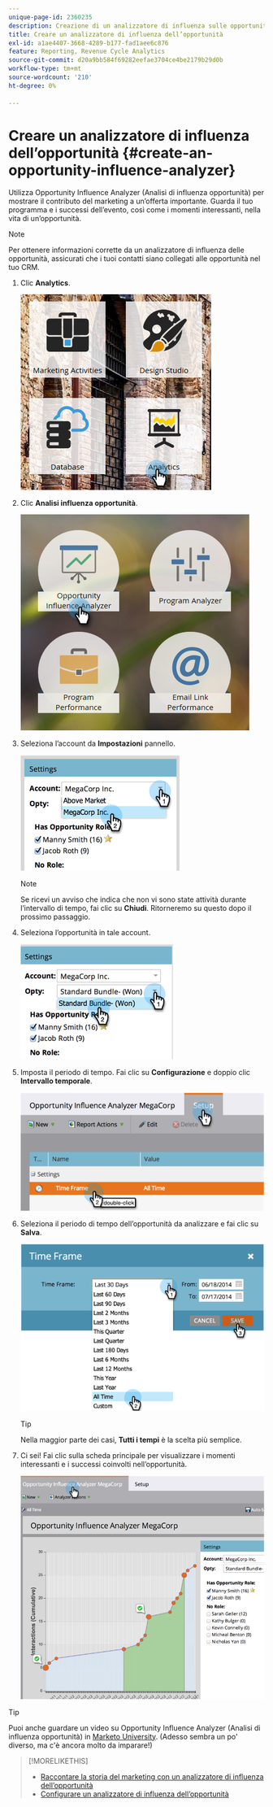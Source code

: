 ```yaml
---
unique-page-id: 2360235
description: Creazione di un analizzatore di influenza sulle opportunità - Documentazione di Marketo - Documentazione di prodotto
title: Creare un analizzatore di influenza dell’opportunità
exl-id: a1ae4407-3668-4289-b177-fad1aee6c876
feature: Reporting, Revenue Cycle Analytics
source-git-commit: d20a9bb584f69282eefae3704ce4be2179b29d0b
workflow-type: tm+mt
source-wordcount: '210'
ht-degree: 0%

---
```


# Creare un analizzatore di influenza dell’opportunità {#create-an-opportunity-influence-analyzer}

Utilizza Opportunity Influence Analyzer (Analisi di influenza opportunità) per mostrare il contributo del marketing a un’offerta importante. Guarda il tuo programma e i successi dell’evento, così come i momenti interessanti, nella vita di un’opportunità.

>[!NOTE]
>
>Per ottenere informazioni corrette da un analizzatore di influenza delle opportunità, assicurati che i tuoi contatti siano collegati alle opportunità nel tuo CRM.

1. Clic **Analytics**.

   ![](assets/analytics.png)

1. Clic **Analisi influenza opportunità**.

   ![](assets/two.png)

1. Seleziona l’account da **Impostazioni** pannello.

   ![](assets/image2014-9-17-8-3a56-3a32.png)

   >[!NOTE]
   >
   >Se ricevi un avviso che indica che non vi sono state attività durante l’intervallo di tempo, fai clic su **Chiudi**. Ritorneremo su questo dopo il prossimo passaggio.

1. Seleziona l’opportunità in tale account.

   ![](assets/image2014-9-17-8-3a56-3a48.png)

1. Imposta il periodo di tempo. Fai clic su **Configurazione** e doppio clic **Intervallo temporale**.

   ![](assets/image2014-9-17-8-3a57-3a17.png)

1. Seleziona il periodo di tempo dell’opportunità da analizzare e fai clic su **Salva**.

   ![](assets/image2014-9-17-8-3a57-3a27.png)

   >[!TIP]
   >
   >
   >Nella maggior parte dei casi, **Tutti i tempi** è la scelta più semplice.

1. Ci sei! Fai clic sulla scheda principale per visualizzare i momenti interessanti e i successi coinvolti nell’opportunità.

   ![](assets/image2014-9-17-8-3a57-3a42.png)

>[!TIP]
>
>Puoi anche guardare un video su Opportunity Influence Analyzer (Analisi di influenza opportunità) in [Marketo University](https://learn.marketo.com). (Adesso sembra un po&#39; diverso, ma c&#39;è ancora molto da imparare!)

>[!MORELIKETHIS]
>
>* [Raccontare la storia del marketing con un analizzatore di influenza dell’opportunità](/help/marketo/product-docs/reporting/revenue-cycle-analytics/opportunity-influence-analyzer/tell-the-marketing-story-with-an-opportunity-influence-analyzer.md)
>* [Configurare un analizzatore di influenza dell’opportunità](/help/marketo/product-docs/reporting/revenue-cycle-analytics/opportunity-influence-analyzer/configure-an-opportunity-influence-analyzer.md)
